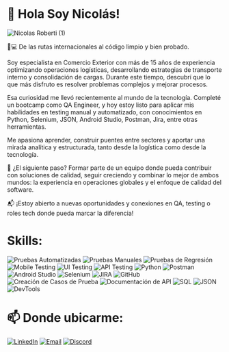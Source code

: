 # 👋 Hola Soy Nicolás! 

![Nicolas Roberti (1)](https://github.com/user-attachments/assets/982e7218-ccf7-40d9-a96b-a9841f544c46)

🚢💻 De las rutas internacionales al código limpio y bien probado.

Soy especialista en Comercio Exterior con más de 15 años de experiencia optimizando operaciones logísticas, desarrollando estrategias de transporte interno y consolidación de cargas. Durante este tiempo, descubrí que lo que más disfruto es resolver problemas complejos y mejorar procesos.

Esa curiosidad me llevó recientemente al mundo de la tecnología. Completé un bootcamp como QA Engineer, y hoy estoy listo para aplicar mis habilidades en testing manual y automatizado, con conocimientos en Python, Selenium, JSON, Android Studio, Postman, Jira, entre otras herramientas.

Me apasiona aprender, construir puentes entre sectores y aportar una mirada analítica y estructurada, tanto desde la logística como desde la tecnología.

🧩 ¿El siguiente paso? Formar parte de un equipo donde pueda contribuir con soluciones de calidad, seguir creciendo y combinar lo mejor de ambos mundos: la experiencia en operaciones globales y el enfoque de calidad del software.

📬 ¡Estoy abierto a nuevas oportunidades y conexiones en QA, testing o roles tech donde pueda marcar la diferencia!

# Skills: 
![Pruebas Automatizadas](https://img.shields.io/badge/Pruebas_Automatizadas-0d47a1?style=for-the-badge&logo=testing-library&logoColor=white&labelColor=0d47a1)
![Pruebas Manuales](https://img.shields.io/badge/Pruebas_Manuales-0d47a1?style=for-the-badge&logo=testing-library&logoColor=white&labelColor=0d47a1)
![Pruebas de Regresión](https://img.shields.io/badge/Regresión-0d47a1?style=for-the-badge&logo=checkmarx&logoColor=white&labelColor=0d47a1)
![Mobile Testing](https://img.shields.io/badge/Mobile_Testing-0d47a1?style=for-the-badge&logo=android&logoColor=white&labelColor=0d47a1)
![UI Testing](https://img.shields.io/badge/UI_Testing-0d47a1?style=for-the-badge&logo=googlechrome&logoColor=white&labelColor=0d47a1)
![API Testing](https://img.shields.io/badge/API_Testing-0d47a1?style=for-the-badge&logo=postman&logoColor=white&labelColor=0d47a1)
![Python](https://img.shields.io/badge/Python-2196f3?style=for-the-badge&logo=python&logoColor=white&labelColor=2196f3)
![Postman](https://img.shields.io/badge/Postman-2196f3?style=for-the-badge&logo=postman&logoColor=white&labelColor=2196f3)
![Android Studio](https://img.shields.io/badge/Android_Studio-2196f3?style=for-the-badge&logo=androidstudio&logoColor=white&labelColor=2196f3)
![Selenium](https://img.shields.io/badge/Selenium-2196f3?style=for-the-badge&logo=selenium&logoColor=white&labelColor=2196f3)
![JIRA](https://img.shields.io/badge/JIRA-2196f3?style=for-the-badge&logo=jira&logoColor=white&labelColor=2196f3)
![GitHub](https://img.shields.io/badge/GitHub-2196f3?style=for-the-badge&logo=github&logoColor=white&labelColor=2196f3)
![Creación de Casos de Prueba](https://img.shields.io/badge/Casos_de_Prueba-9e9e9e?style=for-the-badge&logo=notion&logoColor=white&labelColor=9e9e9e)
![Documentación de API](https://img.shields.io/badge/Documentación_API-9e9e9e?style=for-the-badge&logo=swagger&logoColor=white&labelColor=9e9e9e)
![SQL](https://img.shields.io/badge/SQL-9e9e9e?style=for-the-badge&logo=mysql&logoColor=white&labelColor=9e9e9e)
![JSON](https://img.shields.io/badge/JSON-9e9e9e?style=for-the-badge&logo=json&logoColor=white&labelColor=9e9e9e)
![DevTools](https://img.shields.io/badge/DevTools-9e9e9e?style=for-the-badge&logo=googlechrome&logoColor=white&labelColor=9e9e9e)

# 📫 Donde ubicarme:
  
  [![LinkedIn](https://img.shields.io/badge/LinkedIn-Profile-blue?style=for-the-badge&logo=linkedin)](https://www.linkedin.com/in/nicolas-roberti-seijas)
  [![Email](https://img.shields.io/badge/Email-Contact-blue?style=for-the-badge&logo=gmail&logoColor=white)](mailto:nrobertise@gmail.com)
  [![Discord](https://img.shields.io/badge/Discord-nicoroberti-blue?style=for-the-badge&logo=discord&logoColor=white)]()

